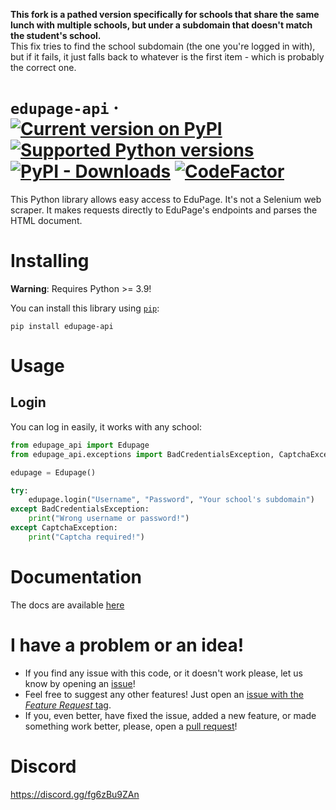 **This fork is a pathed version specifically for schools that share the same lunch with multiple schools, but under a subdomain that doesn't match the student's school.** \
This fix tries to find the school subdomain (the one you're logged in with), but if it fails, it just falls back to whatever is the first item - which is probably the correct one.

# `edupage-api` &middot; [![Current version on PyPI](https://img.shields.io/pypi/v/edupage-api)](https://pypi.org/project/edupage-api/) [![Supported Python versions](https://img.shields.io/pypi/pyversions/edupage-api)](https://pypi.org/project/edupage-api/) [![PyPI - Downloads](https://img.shields.io/pypi/dw/edupage-api)](https://pypistats.org/packages/edupage-api) [![CodeFactor](https://www.codefactor.io/repository/github/EdupageAPI/edupage-api/badge)](https://www.codefactor.io/repository/github/EdupageAPI/edupage-api)

This Python library allows easy access to EduPage. It's not a Selenium web scraper. It makes requests directly to EduPage's endpoints and parses the HTML document.

# Installing
__Warning__: Requires Python >= 3.9!

You can install this library using [`pip`](https://pypi.org/project/pip/):

```
pip install edupage-api
```

# Usage

## Login

You can log in easily, it works with any school:

```python
from edupage_api import Edupage
from edupage_api.exceptions import BadCredentialsException, CaptchaException

edupage = Edupage()

try:
    edupage.login("Username", "Password", "Your school's subdomain")
except BadCredentialsException:
    print("Wrong username or password!")
except CaptchaException:
    print("Captcha required!")
```

# Documentation
The docs are available [here](https://edupageapi.github.io/edupage-api/)

# I have a problem or an idea!

- If you find any issue with this code, or it doesn't work please, let us know by opening an [issue](https://github.com/EdupageAPI/edupage-api/issues/new/choose)!
- Feel free to suggest any other features! Just open an [issue with the _Feature Request_ tag](https://github.com/EdupageAPI/edupage-api/issues/new?labels=feature+request&template=feature_request.md&title=%5BFeature+request%5D+).
- If you, even better, have fixed the issue, added a new feature, or made something work better, please, open a [pull request](https://github.com/EdupageAPI/edupage-api/compare)!

# Discord
https://discord.gg/fg6zBu9ZAn
